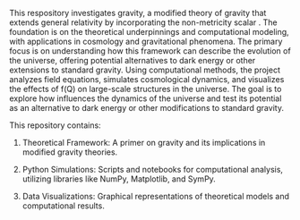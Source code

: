 This respository investigates  gravity, a modified theory of gravity that extends general relativity by incorporating the non-metricity scalar . The foundation is on the theoretical underpinnings and computational modeling, with applications in cosmology and gravitational phenomena. 
The primary focus is on understanding how this framework can describe the evolution of the universe, offering potential alternatives to dark energy or other extensions to standard gravity. Using computational methods, the project analyzes field equations, simulates cosmological dynamics, and visualizes the effects of f(Q) on large-scale structures in the universe.
The goal is to explore how  influences the dynamics of the universe and test its potential as an alternative to dark energy or other modifications to standard gravity.

This repository contains:

1. Theoretical Framework: A primer on  gravity and its implications in modified gravity theories.

2. Python Simulations: Scripts and notebooks for computational analysis, utilizing libraries like NumPy, Matplotlib, and SymPy.

3. Data Visualizations: Graphical representations of theoretical models and computational results.
